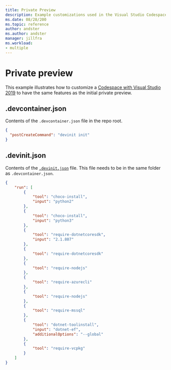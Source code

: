 ```yaml
---
title: Private Preview 
description: Example customizations used in the Visual Studio Codespaces for Visual Studio 2019 private preview repo.
ms.date: 08/28/200
ms.topic: reference
author: andster
ms.author: andster
manager: jillfra
ms.workload:
- multiple
---
```

# Private preview

This example illustrates how to customize a [Codespace with Visual Studio 2019](https://docs.microsoft.com/visualstudio/codespaces/quickstarts/vs) to have the same features as the initial private preview.

## .devcontainer.json

Contents of the `.devcontainer.json` file in the repo root. 

```json
{
  "postCreateCommand": "devinit init"
}
```

## .devinit.json

Contents of the [`.devinit.json`](devinit-json) file. This file needs to be in the same folder as `.devcontainer.json`.

```json
{
    "run": [
        {
            "tool": "choco-install",
            "input": "python2"
        },
        {
            "tool": "choco-install",
            "input": "python3"
        },
        {
            "tool": "require-dotnetcoresdk",
            "input": "2.1.807"
        },
        {
            "tool": "require-dotnetcoresdk"
        },
        {
            "tool": "require-nodejs"
        },
        {
            "tool": "require-azurecli"
        },
        {
            "tool": "require-nodejs"
        },
        {
            "tool": "require-mssql"
        },
        {
            "tool": "dotnet-toolinstall",
            "input": "dotnet-ef",
            "additionalOptions": "--global"
        },
        {
            "tool": "require-vcpkg"
        }
    ]
}
```